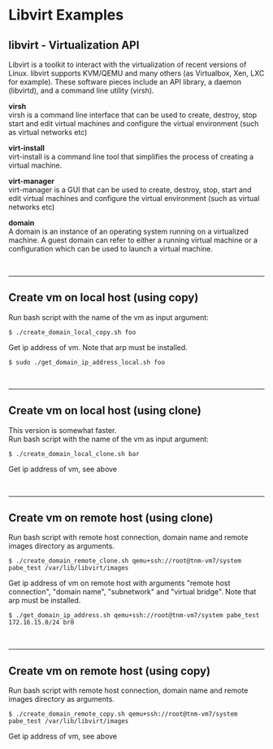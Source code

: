 # Libvirt Examples
## libvirt - Virtualization API
Libvirt is a toolkit to interact with the virtualization of recent versions of Linux. libvirt supports KVM/QEMU and many others (as Virtualbox, Xen, LXC for example). These software pieces include an API library, a daemon (libvirtd), and a command line utility (virsh).
 
**virsh**  
virsh is a command line interface that can be used to create, destroy, stop start and edit virtual machines and configure the virtual environment (such as virtual networks etc)
 
**virt-install**  
virt-install is a command line tool that simplifies the process of creating a virtual machine.
 
**virt-manager**  
virt-manager is a GUI that can be used to create, destroy, stop, start and edit virtual machines and configure the virtual environment (such as virtual networks etc)

**domain**  
A domain is an instance of an operating system running on a virtualized machine. A guest domain can refer to either a running virtual machine or a configuration which can be used to launch a virtual machine.

&nbsp;
***

## Create vm on local host (using copy) 
Run bash script with the name of the vm as input argument:
```shell
$ ./create_domain_local_copy.sh foo
```
Get ip address of vm. Note that arp must be installed. 
```shell
$ sudo ./get_domain_ip_address_local.sh foo  
```
&nbsp;
*** 

## Create vm on local host (using clone)
This version is somewhat faster.  
Run bash script with the name of the vm as input argument:
```shell
$ ./create_domain_local_clone.sh bar
```
Get ip address of vm, see above  

&nbsp;
***

## Create vm on remote host (using clone)
Run bash script with remote host connection, domain name and remote images directory as arguments.
```shell
$ ./create_domain_remote_clone.sh qemu+ssh://root@tnm-vm7/system pabe_test /var/lib/libvirt/images
```
Get ip address of vm on remote host with arguments "remote host connection", "domain name", "subnetwork" and 
"virtual bridge". Note that arp must be installed. 
```shell
$ ./get_domain_ip_address.sh qemu+ssh://root@tnm-vm7/system pabe_test 172.16.15.0/24 br0
```

&nbsp;
***

## Create vm on remote host (using copy)
Run bash script with remote host connection, domain name and remote images directory as arguments.
```shell
$ ./create_domain_remote_copy.sh qemu+ssh://root@tnm-vm7/system pabe_test /var/lib/libvirt/images
```
Get ip address of vm, see above
